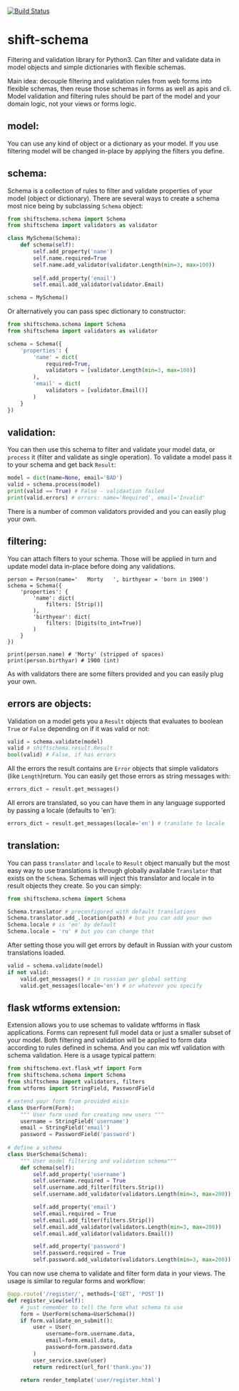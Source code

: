 [![Build Status](https://api.travis-ci.org/projectshift/shift-schema.svg)](https://travis-ci.org/projectshift/shift-schema)

# shift-schema


Filtering and validation library for Python3. Can filter and validate data in 
model objects and simple dictionaries with flexible schemas. 

Main idea: decouple filtering and validation rules from web forms into
flexible schemas, then reuse those schemas in forms as well as apis and cli. Model validation and filtering rules should be part of the model and your domain logic, not your views or forms logic.

## model:

You can use any kind of object or a dictionary as your model.
If you use filtering model will be changed in-place by applying 
the filters you define. 

## schema:


Schema is a collection of rules to filter and validate properties of your
model (object or dictionary). There are several ways to create a schema
most nice being by subclassing `Schema` object:


```python
from shiftschema.schema import Schema
from shiftschema import validators as validator

class MySchema(Schema):
    def schema(self):
        self.add_property('name')
        self.name.required=True
        self.name.add_validator(validator.Length(min=3, max=100))
        
        self.add_property('email')
        self.email.add_validator(validator.Email)

schema = MySchema()
```

Or alternatively you can pass spec dictionary to constructor:

```python
from shiftschema.schema import Schema
from shiftschema import validators as validator

schema = Schema({
    'properties': {
        'name' = dict(
            required=True,
            validators = [validator.Length(min=3, max=100)]
        ),
        'email' = dict(
            validators = [validator.Email()]
        )    
    }
})
```




## validation:

You can then use this schema to filter and validate your model data, or `process` it (filter and validate as single operation).
To validate a model pass it to your schema and get back `Result`:

```python
model = dict(name=None, email='BAD')
valid = schema.process(model)
print(valid == True) # False - validaation failed
print(valid.errors) # errors: name='Required', email='Invalid'
```

There is a number of common validators provided and you can easily plug your own.

## filtering:

You can attach filters to your schema. Those will be applied in turn and update model data in-place before doing any validations.

```
person = Person(name='   Morty   ', birthyear = 'born in 1900')
schema = Schema({
    'properties': {
        'name': dict(
            filters: [Strip()]
        ),
        'birthyear': dict(
            filters: [Digits(to_int=True)]
        )
    }
})

print(person.name) # 'Morty' (stripped of spaces)
print(person.birthyar) # 1900 (int)
```

As with validators there are some filters provided and you can easily plug your own.

## errors are objects:

Validation on a model gets you a `Result` objects that evaluates to boolean
`True` or `False` depending on if it was valid or not:

```python
valid = schema.validate(model)
valid # shiftschema.result.Result
bool(valid) # False, if has errors
```

All the errors the result contains are `Error` objects that 
simple validators (like `Length`)return. You can easily get those errors as string 
messages with:

```python
errors_dict = result.get_messages()
```

All errors are translated, so you can have them in any language supported
by passing a locale (defaults to 'en'):

```python
errors_dict = result.get_messages(locale='en') # translate to locale
```

## translation:

You can pass `translator` and `locale` to `Result` object manually but
the most easy way to use translations is through globally available
`Translator` that exists on the `Schema`. Schemas will inject this translator
and locale in to result objects they create. So you can simply:

```python
from shiftschema.schema import Schema

Schema.translator # preconfigured with default translations
Schema.translator.add_.location(path) # but you can add your own
Schema.locale # is 'en' by default
Schema.locale = 'ru' # but you can change that
```

After setting those you will get errors by default in Russian with
your custom translations loaded.

```python
valid = schema.validate(model)
if not valid:
    valid.get_messages() # in russian per global setting
    valid.get_messages(locale='en') # or whatever you specify
```

## flask wtforms extension:

Extension allows you to use schemas to validate wftforms in flask applications. Forms can represent full model data or just a smaller subset of your model. Both filtering and validation will be applied to form data according to rules defined in schema.
And you can mix wtf validation with schema validation. Here is a usage typical pattern:

```python
from shiftschema.ext.flask_wtf import Form
from shiftschema.schema import Schema
from shiftschema import validators, filters
from wtforms import StringField, PasswordField

# extend your form from provided misin
class UserForm(Form):
    """ User form used for creating new users """
    username = StringField('username')
    email = StringField('email')
    password = PasswordField('password')
    
# define a schema
class UserSchema(Schema):
    """ User model filtering and validation schema"""
    def schema(self):
        self.add_property('username')
        self.username.required = True
        self.username.add_filter(filters.Strip())
        self.username.add_validator(validators.Length(min=3, max=200))

        self.add_property('email')
        self.email.required = True
        self.email.add_filter(filters.Strip())
        self.email.add_validator(validators.Length(min=3, max=200))
        self.email.add_validator(validators.Email())

        self.add_property('password')
		self.password.required = True
        self.password.add_validator(validators.Length(min=3, max=200))		
```

You can now use chema to validate and filter form data in your views. The usage is similar to regular forms and workflow:

```python
@app.route('/register/', methods=['GET', 'POST'])
def register_view(self):
    # just remember to tell the form what schema to use
    form = UserForm(schema=UserSchema())
    if form.validate_on_submit():
        user = User(
            username=form.username.data, 
            email=form.email.data, 
            password=form.password.data
        )
        user_service.save(user)
        return redirect(url_for('thank.you'))
        
    return render_template('user/register.html')
```








